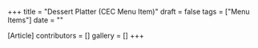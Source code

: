 +++
title = "Dessert Platter (CEC Menu Item)"
draft = false
tags = ["Menu Items"]
date = ""

[Article]
contributors = []
gallery = []
+++